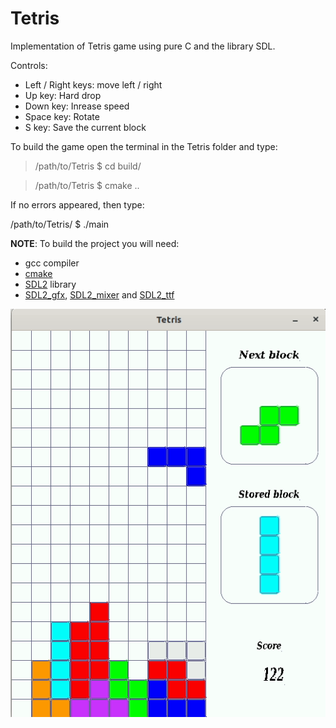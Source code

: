 # Tetris

Implementation of Tetris game using pure C and the library SDL.

Controls:

* Left / Right keys: move left / right
* Up key: Hard drop
* Down key: Inrease speed
* Space key: Rotate
* S key: Save the current block

To build the game open the terminal in the Tetris folder and type:

> /path/to/Tetris $ cd build/

> /path/to/Tetris $ cmake ..

If no errors appeared, then type:

/path/to/Tetris/ $ ./main

**NOTE**: To build the project you will need:

* gcc compiler
* [cmake](https://cmake.org/download/)
* [SDL2](https://www.libsdl.org/download-2.0.php) library
* [SDL2_gfx](http://www.ferzkopp.net/Software/SDL2_gfx/Docs/html/index.html),
[SDL2_mixer](https://www.libsdl.org/projects/SDL_mixer/) and
[SDL2_ttf](https://www.libsdl.org/projects/SDL_ttf/)

![tetris in C](./media/tetris.gif)

